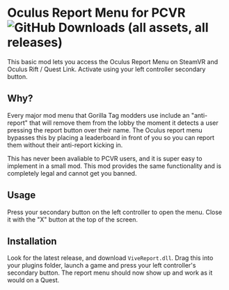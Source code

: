 # Oculus Report Menu for PCVR ![GitHub Downloads (all assets, all releases)](https://img.shields.io/github/downloads/oatsalmon/vive-report/total)
This basic mod lets you access the Oculus Report Menu on SteamVR and Oculus Rift / Quest Link. Activate using your left controller secondary button.

## Why?
Every major mod menu that Gorilla Tag modders use include an "anti-report" that will remove them from the lobby the moment it detects a user pressing the report button over their name. The Oculus report menu bypasses this by placing a leaderboard in front of you so you can report them without their anti-report kicking in.

This has never been avaliable to PCVR users, and it is super easy to implement in a small mod. This mod provides the same functionality and is completely legal and cannot get you banned.

## Usage
Press your secondary button on the left controller to open the menu. Close it with the "X" button at the top of the screen.

## Installation
Look for the latest release, and download ``ViveReport.dll``. Drag this into your plugins folder, launch a game and press your left controller's secondary button. The report menu should now show up and work as it would on a Quest.
